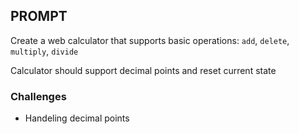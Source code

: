 ## PROMPT

Create a web calculator that supports basic operations: `add`, `delete`, `multiply`, `divide`

Calculator should support decimal points and reset current state

### Challenges

* Handeling decimal points
